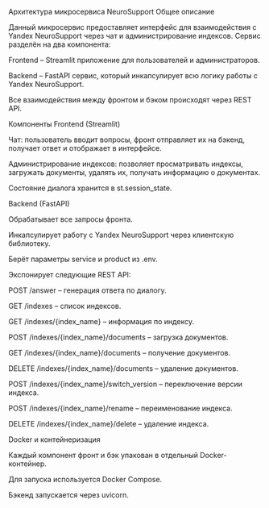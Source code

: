 Архитектура микросервиса NeuroSupport
Общее описание

Данный микросервис предоставляет интерфейс для взаимодействия с Yandex NeuroSupport через чат и администрирование индексов. Сервис разделён на два компонента:

Frontend – Streamlit приложение для пользователей и администраторов.

Backend – FastAPI сервис, который инкапсулирует всю логику работы с Yandex NeuroSupport.

Все взаимодействия между фронтом и бэком происходят через REST API.

Компоненты
Frontend (Streamlit)

Чат: пользователь вводит вопросы, фронт отправляет их на бэкенд, получает ответ и отображает в интерфейсе.

Администрирование индексов: позволяет просматривать индексы, загружать документы, удалять их, получать информацию о документах.

Состояние диалога хранится в st.session_state.

Backend (FastAPI)

Обрабатывает все запросы фронта.

Инкапсулирует работу с Yandex NeuroSupport через клиентскую библиотеку.

Берёт параметры service и product из .env.

Экспонирует следующие REST API:

POST /answer – генерация ответа по диалогу.

GET /indexes – список индексов.

GET /indexes/{index_name} – информация по индексу.

POST /indexes/{index_name}/documents – загрузка документов.

GET /indexes/{index_name}/documents – получение документов.

DELETE /indexes/{index_name}/documents – удаление документов.

POST /indexes/{index_name}/switch_version – переключение версии индекса.

POST /indexes/{index_name}/rename – переименование индекса.

DELETE /indexes/{index_name}/delete – удаление индекса.

Docker и контейнеризация

Каждый компонент фронт и бэк упакован в отдельный Docker-контейнер.

Для запуска используется Docker Compose.

Бэкенд запускается через uvicorn.